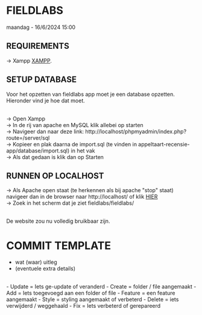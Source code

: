 # FIELDLABS

maandag - 16/6/2024 15:00

## REQUIREMENTS
-> Xampp [XAMPP](https://www.apachefriends.org/download.html).</br>

## SETUP DATABASE 

Voor het opzetten van fieldlabs app moet je een database opzetten. Hieronder vind je hoe dat moet.</br></br>

-> Open Xampp</br>
-> In de rij van apache en MySQL klik allebei op starten</br>
-> Navigeer dan naar deze link: http://localhost/phpmyadmin/index.php?route=/server/sql</br>
-> Kopieer en plak daarna de import.sql (te vinden in appeltaart-recensie-app/database/import.sql) in het vak</br>
-> Als dat gedaan is klik dan op Starten</br>

## RUNNEN OP LOCALHOST
-> Als Apache open staat (te herkennen als bij apache "stop" staat) navigeer dan in de browser naar http://localhost/ of klik [HIER](http://localhost/)</br>
-> Zoek in het scherm dat je ziet fieldlabs/fieldlabs/</br></br>

De website zou nu volledig bruikbaar zijn.

# COMMIT TEMPLATE

- wat (waar) uitleg
- (eventuele extra details)
<br>
- Update = Iets ge-update of veranderd
- Create = folder / file aangemaakt
- Add = Iets toegevoegd aan een folder of file
- Feature = een feature aangemaakt
- Style = styling aangemaakt of verbeterd
- Delete = iets verwijderd / weggehaald
- Fix = Iets verbeterd of gerepareerd